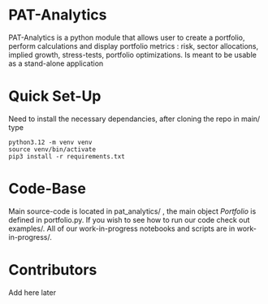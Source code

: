 # PAT-Analytics
PAT-Analytics is a python module that allows user to create a portfolio, perform calculations and display portfolio metrics
: risk, sector allocations, implied growth, stress-tests, portfolio optimizations. Is meant to be usable as a stand-alone application  

# Quick Set-Up  
Need to install the necessary dependancies, after cloning the repo in main/ type  
```python3
python3.12 -m venv venv
source venv/bin/activate
pip3 install -r requirements.txt
```  

# Code-Base  
Main source-code is located in pat_analytics/ , the main object *Portfolio* is defined in portfolio.py. If you wish to see how to run our code check out examples/. All of our work-in-progress notebooks and scripts are in work-in-progress/.  

# Contributors  
Add here later
